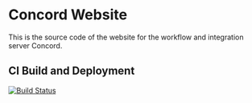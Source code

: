 # Concord Website

This is the source code of the website for the workflow and integration server
Concord.

## CI Build and Deployment

[![Build Status](https://ci.stg.cloud.wal-mart.com/buildStatus/icon?job=concord.walmart.com)](https://ci.stg.cloud.wal-mart.com/job/concord.walmart.com/)
